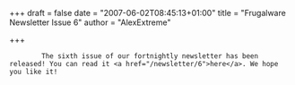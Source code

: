 
+++
draft = false
date = "2007-06-02T08:45:13+01:00"
title = "Frugalware Newsletter Issue 6"
author = "AlexExtreme"

+++

            The sixth issue of our fortnightly newsletter has been released! You can read it <a href="/newsletter/6">here</a>. We hope you like it!
            
        